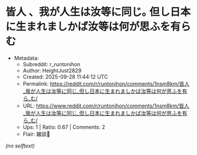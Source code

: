 # 皆人 、我が人生は汝等に同じ｡ 但し日本に生まれましかば汝等は何が思ふを有ら む

- Metadata:
  - Subreddit: r_runtonihon
  - Author: HeightJust2829
  - Created: 2025-09-28 11:44:12 UTC
  - Permalink: https://reddit.com/r/runtonihon/comments/1nsm8km/皆人_我が人生は汝等に同じ_但し日本に生まれましかば汝等は何が思ふを有ら_む/
  - URL: https://www.reddit.com/r/runtonihon/comments/1nsm8km/皆人_我が人生は汝等に同じ_但し日本に生まれましかば汝等は何が思ふを有ら_む/
  - Ups: 1 | Ratio: 0.67 | Comments: 2
  - Flair: 雑談💬

_(no selftext)_
